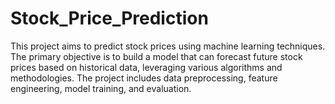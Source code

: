 # Stock_Price_Prediction


This project aims to predict stock prices using machine learning techniques. The primary objective is to build a model that can forecast future stock prices based on historical data, leveraging various algorithms and methodologies. The project includes data preprocessing, feature engineering, model training, and evaluation.